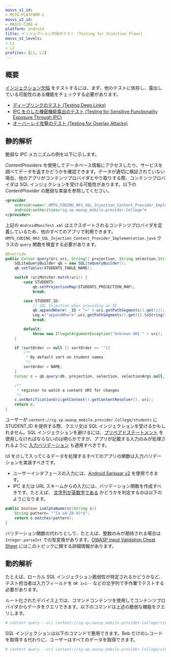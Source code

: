 ```yaml
---
masvs_v1_id:
- MSTG-PLATFORM-2
masvs_v2_id:
- MASVS-CODE-4
platform: android
title: インジェクション欠陥のテスト (Testing for Injection Flaws)
masvs_v1_levels:
- L1
- L2
profiles: [L1, L2]
---
```


## 概要

[インジェクション欠陥](../../../Document/0x04h-Testing-Code-Quality.md#injection-flaws "Injection Flaws") をテストするには、まず、他のテストに依存し、露出している可能性のある機能をチェックする必要があります。

- [ディープリンクのテスト (Testing Deep Links)](../MASVS-PLATFORM/MASTG-TEST-0028.md)
- [IPC を介した機密機能露出のテスト (Testing for Sensitive Functionality Exposure Through IPC)](../MASVS-PLATFORM/MASTG-TEST-0029.md)
- [オーバーレイ攻撃のテスト (Testing for Overlay Attacks)](../MASVS-PLATFORM/MASTG-TEST-0035.md)

## 静的解析

脆弱な IPC メカニズムの例を以下に示します。

_ContentProviders_ を使用してデータベース情報にアクセスしたり、サービスを調べてデータを返すかどうかを確認できます。データが適切に検証されていない場合、他のアプリがコンテンツプロバイダとやり取りする際、コンテンツプロバイダは SQL インジェクションを受ける可能性があります。以下の _ContentProvider_ の脆弱な実装を参照してください。

```xml
<provider
    android:name=".OMTG_CODING_003_SQL_Injection_Content_Provider_Implementation"
    android:authorities="sg.vp.owasp_mobile.provider.College">
</provider>
```

上記の `AndroidManifest.xml` はエクスポートされるコンテンツプロバイダを定義しているため、他のすべてのアプリで利用できます。 `OMTG_CODING_003_SQL_Injection_Content_Provider_Implementation.java` クラスの `query` 関数を検査する必要があります。

```java
@Override
public Cursor query(Uri uri, String[] projection, String selection,String[] selectionArgs, String sortOrder) {
    SQLiteQueryBuilder qb = new SQLiteQueryBuilder();
    qb.setTables(STUDENTS_TABLE_NAME);

    switch (uriMatcher.match(uri)) {
        case STUDENTS:
            qb.setProjectionMap(STUDENTS_PROJECTION_MAP);
            break;

        case STUDENT_ID:
            // SQL Injection when providing an ID
            qb.appendWhere( _ID + "=" + uri.getPathSegments().get(1));
            Log.e("appendWhere",uri.getPathSegments().get(1).toString());
            break;

        default:
            throw new IllegalArgumentException("Unknown URI " + uri);
    }

    if (sortOrder == null || sortOrder == ""){
        /**
         * By default sort on student names
         */
        sortOrder = NAME;
    }
    Cursor c = qb.query(db, projection, selection, selectionArgs,null, null, sortOrder);

    /**
     * register to watch a content URI for changes
     */
    c.setNotificationUri(getContext().getContentResolver(), uri);
    return c;
}
```

ユーザーが `content://sg.vp.owasp_mobile.provider.College/students` に STUDENT_ID を提供する際、クエリ文は SQL インジェクションを受けるかもしれません。SQL インジェクションを避けるには、[プリペアドステートメント](https://cheatsheetseries.owasp.org/cheatsheets/SQL_Injection_Prevention_Cheat_Sheet.html "OWASP SQL Injection Prevention Cheat Sheet") を使用しなければならないのは明らかですが、アプリが記載する入力のみが処理されるように [入力バリデーション](https://cheatsheetseries.owasp.org/cheatsheets/Input_Validation_Cheat_Sheet.html "OWASP Input Validation Cheat Sheet") も適用すべきです。

UI を介して入ってくるデータを処理するすべてのアプリの関数は入力バリデーションを実装すべきです。

- ユーザーインタフェースの入力には、[Android Saripaar v2](https://github.com/ragunathjawahar/android-saripaar "Android Saripaar v2") を使用できます。
- IPC または URL スキームからの入力には、バリデーション関数を作成すべきです。たとえば、 [文字列が英数字である](https://stackoverflow.com/questions/11241690/regex-for-checking-if-a-string-is-strictly-alphanumeric "Input Validation") かどうかを判定するのは以下のようになります。

```java
public boolean isAlphaNumeric(String s){
    String pattern= "^[a-zA-Z0-9]*$";
    return s.matches(pattern);
}
```

バリデーション関数の代わりとして、たとえば、整数のみが期待される場合は `Integer.parseInt` での型変換があります。[OWASP Input Validation Cheat Sheet](https://cheatsheetseries.owasp.org/cheatsheets/Input_Validation_Cheat_Sheet.html "OWASP Input Validation Cheat Sheet") にはこのトピックに関する詳細情報があります。

## 動的解析

たとえば、ローカル SQL インジェクション脆弱性が特定されるかどうかなど、テスト担当者は入力フィールドを `OR 1=1--` などの文字列で手作業でテストする必要があります。

ルート化されたデバイス上では、コマンドコンテンツを使用してコンテンツプロバイダからデータをクエリできます。以下のコマンドは上述の脆弱な機能をクエリします。

```bash
# content query --uri content://sg.vp.owasp_mobile.provider.College/students
```

SQL インジェクションは以下のコマンドで悪用できます。Bob だけのレコードを取得する代わりに、ユーザーはすべてのデータを取得できます。

```bash
# content query --uri content://sg.vp.owasp_mobile.provider.College/students --where "name='Bob') OR 1=1--''"
```
